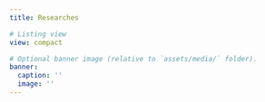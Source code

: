 ```yaml
---
title: Researches

# Listing view
view: compact

# Optional banner image (relative to `assets/media/` folder).
banner:
  caption: ''
  image: ''
---
```

